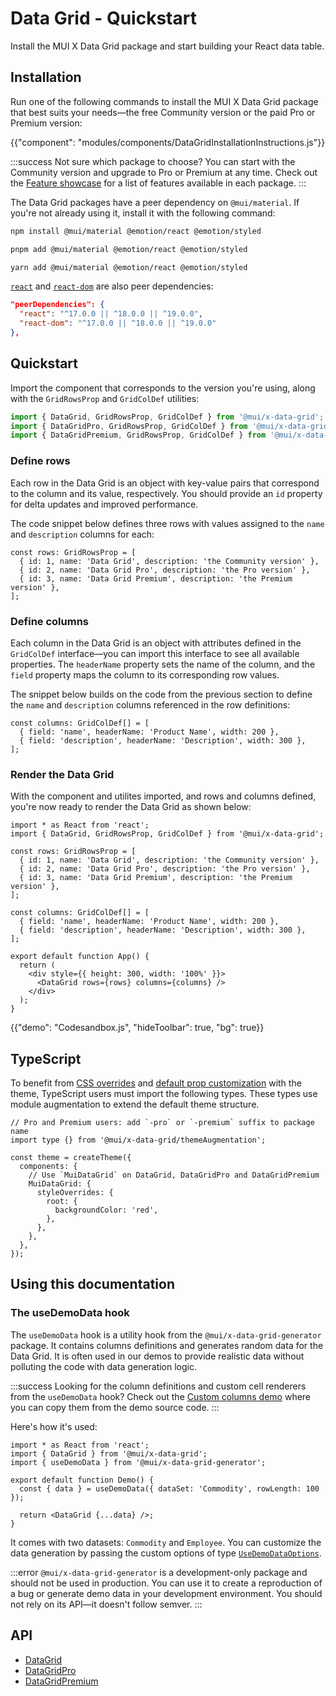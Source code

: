 # Data Grid - Quickstart

<p class="description">Install the MUI X Data Grid package and start building your React data table.</p>

## Installation

Run one of the following commands to install the MUI X Data Grid package that best suits your needs—the free Community version or the paid Pro or Premium version:

<!-- #default-branch-switch -->

{{"component": "modules/components/DataGridInstallationInstructions.js"}}

:::success
Not sure which package to choose?
You can start with the Community version and upgrade to Pro or Premium at any time.
Check out the [Feature showcase](/x/react-data-grid/demo/) for a list of features available in each package.
:::

The Data Grid packages have a peer dependency on `@mui/material`.
If you're not already using it, install it with the following command:

<codeblock storageKey="package-manager">

```bash npm
npm install @mui/material @emotion/react @emotion/styled
```

```bash pnpm
pnpm add @mui/material @emotion/react @emotion/styled
```

```bash yarn
yarn add @mui/material @emotion/react @emotion/styled
```

</codeblock>

<!-- #react-peer-version -->

[`react`](https://www.npmjs.com/package/react) and [`react-dom`](https://www.npmjs.com/package/react-dom) are also peer dependencies:

```json
"peerDependencies": {
  "react": "^17.0.0 || ^18.0.0 || ^19.0.0",
  "react-dom": "^17.0.0 || ^18.0.0 || ^19.0.0"
},
```

## Quickstart

Import the component that corresponds to the version you're using, along with the `GridRowsProp` and `GridColDef` utilities:

```js
import { DataGrid, GridRowsProp, GridColDef } from '@mui/x-data-grid';
import { DataGridPro, GridRowsProp, GridColDef } from '@mui/x-data-grid-pro';
import { DataGridPremium, GridRowsProp, GridColDef } from '@mui/x-data-grid-premium';
```

### Define rows

Each row in the Data Grid is an object with key-value pairs that correspond to the column and its value, respectively.
You should provide an `id` property for delta updates and improved performance.

The code snippet below defines three rows with values assigned to the `name` and `description` columns for each:

```tsx
const rows: GridRowsProp = [
  { id: 1, name: 'Data Grid', description: 'the Community version' },
  { id: 2, name: 'Data Grid Pro', description: 'the Pro version' },
  { id: 3, name: 'Data Grid Premium', description: 'the Premium version' },
];
```

### Define columns

Each column in the Data Grid is an object with attributes defined in the `GridColDef` interface—you can import this interface to see all available properties.
The `headerName` property sets the name of the column, and the `field` property maps the column to its corresponding row values.

The snippet below builds on the code from the previous section to define the `name` and `description` columns referenced in the row definitions:

```tsx
const columns: GridColDef[] = [
  { field: 'name', headerName: 'Product Name', width: 200 },
  { field: 'description', headerName: 'Description', width: 300 },
];
```

### Render the Data Grid

With the component and utilites imported, and rows and columns defined, you're now ready to render the Data Grid as shown below:

```tsx
import * as React from 'react';
import { DataGrid, GridRowsProp, GridColDef } from '@mui/x-data-grid';

const rows: GridRowsProp = [
  { id: 1, name: 'Data Grid', description: 'the Community version' },
  { id: 2, name: 'Data Grid Pro', description: 'the Pro version' },
  { id: 3, name: 'Data Grid Premium', description: 'the Premium version' },
];

const columns: GridColDef[] = [
  { field: 'name', headerName: 'Product Name', width: 200 },
  { field: 'description', headerName: 'Description', width: 300 },
];

export default function App() {
  return (
    <div style={{ height: 300, width: '100%' }}>
      <DataGrid rows={rows} columns={columns} />
    </div>
  );
}
```

{{"demo": "Codesandbox.js", "hideToolbar": true, "bg": true}}

## TypeScript

To benefit from [CSS overrides](/material-ui/customization/theme-components/#theme-style-overrides) and [default prop customization](/material-ui/customization/theme-components/#theme-default-props) with the theme, TypeScript users must import the following types.
These types use module augmentation to extend the default theme structure.

```tsx
// Pro and Premium users: add `-pro` or `-premium` suffix to package name
import type {} from '@mui/x-data-grid/themeAugmentation';

const theme = createTheme({
  components: {
    // Use `MuiDataGrid` on DataGrid, DataGridPro and DataGridPremium
    MuiDataGrid: {
      styleOverrides: {
        root: {
          backgroundColor: 'red',
        },
      },
    },
  },
});
```

## Using this documentation

### The useDemoData hook

The `useDemoData` hook is a utility hook from the `@mui/x-data-grid-generator` package.
It contains columns definitions and generates random data for the Data Grid.
It is often used in our demos to provide realistic data without polluting the code with data generation logic.

:::success
Looking for the column definitions and custom cell renderers from the `useDemoData` hook?
Check out the [Custom columns demo](/x/react-data-grid/custom-columns/#full-example) where you can copy them from the demo source code.
:::

Here's how it's used:

```tsx
import * as React from 'react';
import { DataGrid } from '@mui/x-data-grid';
import { useDemoData } from '@mui/x-data-grid-generator';

export default function Demo() {
  const { data } = useDemoData({ dataSet: 'Commodity', rowLength: 100 });

  return <DataGrid {...data} />;
}
```

It comes with two datasets: `Commodity` and `Employee`.
You can customize the data generation by passing the custom options of type [`UseDemoDataOptions`](https://github.com/mui/mui-x/blob/6aad22644ee710690b90dc2ac6bbafceb91fecf0/packages/x-data-grid-generator/src/hooks/useDemoData.ts#L29-L36).

:::error
`@mui/x-data-grid-generator` is a development-only package and should not be used in production.
You can use it to create a reproduction of a bug or generate demo data in your development environment.
You should not rely on its API—it doesn't follow semver.
:::

## API

- [DataGrid](/x/api/data-grid/data-grid/)
- [DataGridPro](/x/api/data-grid/data-grid-pro/)
- [DataGridPremium](/x/api/data-grid/data-grid-premium/)
